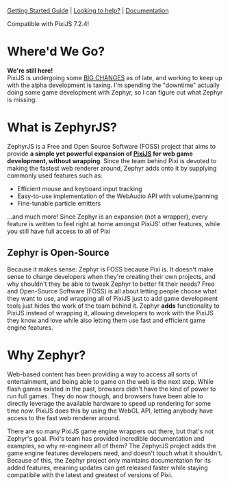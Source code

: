 <div class="github"> 
<p><a href="https://github.com/ZephyrJS-Project/ZephyrJS/blob/main/docs/STARTGUIDE.md">Getting Started Guide</a> | <a href="https://github.com/ZephyrJS-Project/ZephyrJS/blob/main/docs/CONTRIBUTE.md">Looking to help?</a> | <a href="https://github.com/ZephyrJS-Project/ZephyrJS/tree/main/docs/documentation">Documentation</a></p>
</div>

<p class="pixi">Compatible with PixiJS 7.2.4!</p>

<h1>Where'd We Go?</h1>
<p><strong>We're still here!</strong><br>PixiJS is undergoing some <a href="https://github.com/pixijs/pixijs/releases/tag/v8.0.0-alpha.0">BIG CHANGES</a> as of late, and working to keep up with the alpha development is taxing. I'm spending the "downtime" actually doing some game development with Zephyr, so I can figure out what Zephyr is missing.</p>


<h1>What is ZephyrJS?</h1>

<p>ZephyrJS is a Free and Open Source Software (FOSS) project that aims to provide <strong>a simple yet powerful expansion of <a href="https://github.com/pixijs/pixijs">PixiJS</a> for web game development, without wrapping</strong>. Since the team behind Pixi is devoted to making the fastest web renderer around, Zephyr adds onto it by supplying commonly used features such as:</p>
<ul>
<li>Efficient mouse and keyboard input tracking</li>
<li>Easy-to-use implementation of the WebAudio API with volume/panning</li>
<li>Fine-tunable particle emitters</li>
</ul>
<p>...and much more! Since Zephyr is an expansion (not a wrapper), every feature is written to feel right at home amongst PixiJS' other features, while you still have full access to all of Pixi</p>

<h2>Zephyr is Open-Source</h2>

<p>Because it makes sense: Zephyr is FOSS because Pixi is. It doesn't make sense to charge developers when they're creating their own projects, and why shouldn't they be able to tweak Zephyr to better fit their needs? Free and Open-Source Software (FOSS) is all about letting people choose what they want to use, and wrapping all of PixiJS just to add game development tools just hides the work of the team behind it. Zephyr <strong>adds</strong> functionality to PixiJS instead of wrapping it, allowing developers to work with the PixiJS they know and love while also letting them use fast and efficient game engine features.</p>

<h1>Why Zephyr?</h1>

<p>Web-based content has been providing a way to access all sorts of entertainment, and being able to game on the web is the next step. While flash games existed in the past, browsers didn't have the kind of power to run full games. They do now though, and browsers have been able to directly leverage the available hardware to speed up rendering for some time now. PixiJS does this by using the WebGL API, letting anybody have access to the fast web renderer around.</p>

<p>There are so many PixiJS game engine wrappers out there, but that's not Zephyr's goal. Pixi's team has provided incredible documentation and examples, so why re-engineer all of them? The ZephyrJS project adds the game engine features developers need, and doesn't touch what it shouldn't. Because of this, the Zephyr project only maintains documentation for its added features, meaning updates can get released faster while staying compatibile with the latest and greatest of versions of Pixi.</p>
